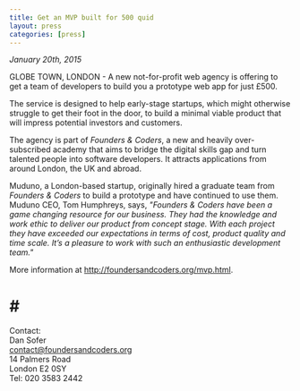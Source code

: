 ```yaml
---
title: Get an MVP built for 500 quid
layout: press
categories: [press]
---
```


*January 20th, 2015*

GLOBE TOWN, LONDON - A new not-for-profit web agency is offering to get a team of developers to build you a prototype web app for just £500.

The service is designed to help early-stage startups, which might otherwise struggle to get their foot in the door, to build a minimal viable product that will impress potential investors and customers.

The agency is part of *Founders & Coders*, a new and heavily over-subscribed academy that aims to bridge the digital skills gap and turn talented people into software developers. It attracts applications from around London, the UK and abroad.

Muduno, a London-based startup, originally hired a graduate team from *Founders & Coders* to build a prototype and have continued to use them. Muduno CEO, Tom Humphreys, says, *"Founders & Coders have been a game changing resource for our business. They had the knowledge and work ethic to deliver our product from concept stage. With each project they have exceeded our expectations in terms of cost, product quality and time scale. It’s a pleasure to work with such an enthusiastic development team."*

More information at <a href="/apply.html">http://foundersandcoders.org/mvp.html</a>.

 # # #

Contact:    
Dan Sofer    
<a href="mailto:contact@foundersandcoders.org">contact@foundersandcoders.org</a>    
14 Palmers Road    
London E2 0SY    
Tel: 020 3583 2442



